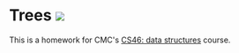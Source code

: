 # Trees ![](https://api.travis-ci.com/studentsimon/trees.svg?branch=heap)

This is a homework for CMC's [CS46: data structures](https://github.com/mikeizbicki/cmc-csci046) course.
